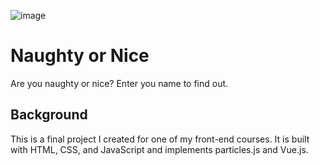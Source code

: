 ![image](https://user-images.githubusercontent.com/46665152/208281781-81c45b79-670a-4bb0-804d-30029ed68eb4.png)
# Naughty or Nice

Are you naughty or nice? Enter you name to find out.

## Background

This is a final project I created for one of my front-end courses. It is built with HTML, CSS, and JavaScript and implements particles.js and Vue.js.
